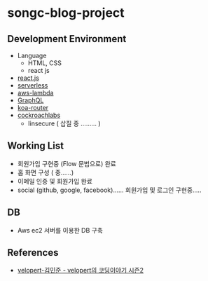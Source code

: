 # songc-blog-project



## Development Environment
- Language
    - HTML, CSS
     - react js
- [react.js](https://reactjs.org/)
- [serverless](https://github.com/johnpapa/lite-server)
- [aws-lambda]()
- [GraphQL]()
- [koa-router](https://www.npmjs.com/package/koa-router)
- [cockroachlabs](https://www.cockroachlabs.com/docs/stable/frequently-asked-questions.html)  
    - Iinsecure ( 삽질 중 ……... )

## Working List
- 회원가입 구현중 (Flow 문법으로) 완료
- 홈 화면 구성 ( 중......)
- 이메일 인증 및 회원가입 완료 
- social (github, google, facebook)…… 회원가입 및 로그인 구현중.....


## DB
* Aws ec2 서버를 이용한 DB 구축

## References
* [velopert-김민준 - velopert의 코딩이야기 시즌2](https://www.youtube.com/watch?v=7P6RUkWLUlQ&list=PL9FpF_z-xR_FEhguHXMOvCErayV2Huezy&index=436)


